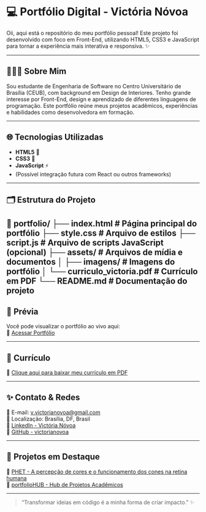 # 💻 Portfólio Digital - Victória Nóvoa

Oii, aqui está o repositório do meu portfólio pessoal! 
Este projeto foi desenvolvido com foco em Front-End, utilizando HTML5, CSS3 e JavaScript para tornar a experiência mais interativa e responsiva. ✨

---

## 👩🏻‍💻 Sobre Mim

Sou estudante de Engenharia de Software no Centro Universitário de Brasília (CEUB), com background em Design de Interiores. Tenho grande interesse por Front-End, design e aprendizado de diferentes linguagens de programação.
Este portfólio reúne meus projetos acadêmicos, experiências e habilidades como desenvolvedora em formação.

---

## 🌐 Tecnologias Utilizadas

- **HTML5** 🧱  
- **CSS3** 🎨  
- **JavaScript** ⚡  
- (Possível integração futura com React ou outros frameworks)

---

## 🗂️ Estrutura do Projeto

📁 portfolio/
├── index.html # Página principal do portfólio 
├── style.css # Arquivo de estilos 
├── script.js # Arquivo de scripts JavaScript (opcional) 
├── assets/ # Arquivos de mídia e documentos │ ├── imagens/ # Imagens do portfólio 
│ └── curriculo_victoria.pdf # Currículo em PDF └── README.md # Documentação do projeto
---

## 📸 Prévia

Você pode visualizar o portfólio ao vivo aqui:  
🔗 [Acessar Portfólio](https://victorianovoa.github.io/portfolio/)

---

## 📄 Currículo

📎 [Clique aqui para baixar meu currículo em PDF](./assets/curriculo_victoria.pdf)

---

## ✨ Contato & Redes

📧 E-mail: [v.victorianovoa@gmail.com](mailto:v.victorianovoa@gmail.com)  
📍 Localização: Brasília, DF, Brasil  
🔗 [LinkedIn - Victória Nóvoa](https://www.linkedin.com/in/seulink)  
🐙 [GitHub - victorianovoa](https://github.com/victorianovoa)

---

## 🌱 Projetos em Destaque

🔹 [PHET - A percepção de cores e o funcionamento dos cones na retina humana](https://github.com/victorianovoa/phet-visao-colorida)  
🔹 [portfolioHUB - Hub de Projetos Acadêmicos](https://github.com/victorianovoa/portfolioHUB)

---

> “Transformar ideias em código é a minha forma de criar impacto.” ✨
